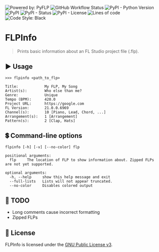 ![Powered by: PyFLP](https://img.shields.io/badge/powered%20by-PyFLP-blue)
![GitHub Workflow Status](https://img.shields.io/github/workflow/status/demberto/flpinfo/main)
![PyPI - Python Version](https://img.shields.io/pypi/pyversions/flpinfo)
![PyPI](https://img.shields.io/pypi/v/flpinfo)
![PyPI - Status](https://img.shields.io/pypi/status/flpinfo)
![PyPI - License](https://img.shields.io/pypi/l/flpinfo)
![Lines of code](https://img.shields.io/tokei/lines/github/demberto/flpinfo)
![Code Style: Black](https://img.shields.io/badge/code%20style-black-black)

# FLPInfo

> Prints basic information about an FL Studio project file (.flp).

## ▶ Usage

```
>>> flpinfo <path_to_flp>

Title:            My FLP, My Song
Artist(s):        Who else than me?
Genre:            Unique
Tempo (BPM):      420.0
Project URL:      https://google.com
FL Version:       21.0.0.6969
Channel(s):       10 [Piano, Lead, Chord, ...]
Arrangement(s):   1 [Arrangement]
Pattern(s):       2 [Clap, Hats]
```

## 💲 Command-line options

```
flpinfo [-h] [-v] [--no-color] flp

positional arguments:
  flp     The location of FLP to show information about. Zipped FLPs are not yet supported.

optional arguments:
  -h, --help     show this help message and exit
  --full-lists   Lists will not appear truncated.
  --no-color     Disables colored output
```

## 🚀 TODO

- Long comments cause incorrect formatting
- Zipped FLPs

## 📜 License

FLPInfo is licensed under the [GNU Public License v3](https://www.gnu.org/licenses/gpl-3.0.en.html).
